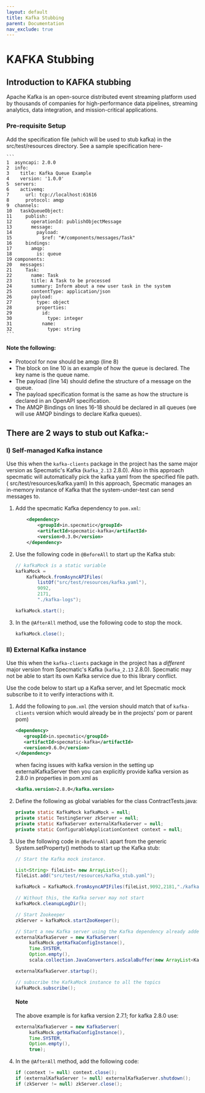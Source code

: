 ```yaml
---
layout: default
title: Kafka Stubbing
parent: Documentation
nav_exclude: true
---
```


# KAFKA Stubbing

## Introduction to KAFKA stubbing

Apache Kafka is an open-source distributed event streaming platform used by thousands of companies for high-performance
data pipelines, streaming analytics, data integration, and mission-critical applications.

### Pre-requisite Setup

Add the specification file (which will be used to stub kafka) in the src/test/resources directory. See a sample
specification here-

    ```
    1  asyncapi: 2.0.0
    2  info:
    3    title: Kafka Queue Example
    4    version: '1.0.0'
    5  servers:
    6    activemq:
    7      url: tcp://localhost:61616
    8      protocol: amqp
    9  channels:
    10   taskQueueObject:
    11     publish:
    12       operationId: publishObjectMessage
    13       message:
    14         payload:
    15           $ref: "#/components/messages/Task"
    16     bindings:
    17       amqp:
    18         is: queue
    19 components:
    20   messages:
    21     Task:
    22       name: Task
    23       title: A Task to be processed
    24       summary: Inform about a new user task in the system
    25       contentType: application/json
    26       payload:
    27         type: object
    28         properties:
    29           id:
    30             type: integer
    31           name:
    32             type: string
    ```

#### Note the following:

* Protocol for now should be amqp (line 8)
* The block on line 10 is an example of how the queue is declared. The key name is the queue name.
* The payload (line 14) should define the structure of a message on the queue.
* The payload specification format is the same as how the structure is declared in an OpenAPI specification.
* The AMQP Bindings on lines 16-18 should be declared in all queues (we will use AMQP bindings to declare Kafka queues).

## **There are 2 ways to stub out Kafka:-**

### I) Self-managed Kafka instance

Use this when the `kafka-clients` package in the project has the same major version as Specmatic's Kafka (`kafka_2.13`
2.8.0).
Also in this approach specmatic will automatically pick the kafka yaml from the specified file path.(
src/test/resources/kafka.yaml)
In this approach, Specmatic manages an in-memory instance of Kafka that the system-under-test can send messages to.

1. Add the specmatic Kafka dependency to `pom.xml`:
    ```xml
        <dependency>
            <groupId>in.specmatic</groupId>
            <artifactId>specmatic-kafka</artifactId>
            <version>0.3.0</version>
        </dependency>
    ```
2. Use the following code in `@BeforeAll` to start up the Kafka stub:
    ```java
    // kafkaMock is a static variable
    kafkaMock =
        KafkaMock.fromAsyncAPIFiles(
            listOf("src/test/resources/kafka.yaml"),
            9092,
            2171,
            "./kafka-logs");

    kafkaMock.start();
    ```
3. In the `@AfterAll` method, use the following code to stop the mock.
    ```java
    kafkaMock.close();
    ```

### II) External Kafka instance

Use this when the `kafka-clients` package in the project has a *different* major version from Specmatic's
Kafka (`kafka_2.13` 2.8.0). Specmatic may not be able to start its own Kafka service due to this library conflict.

Use the code below to start up a Kafka server, and let Specmatic mock subscribe to it to verify interactions with it.

1. Add the following to `pom.xml` (the version should match that of `kafka-clients` version which would already be in
   the projects' pom or parent pom)

    ```xml
    <dependency>
       <groupId>in.specmatic</groupId>
       <artifactId>specmatic-kafka</artifactId>
       <version>0.6.0</version>
   </dependency>
    ```
   when facing issues with kafka version in the setting up externalKafkaServer then you can explicitly provide kafka
   version as 2.8.0 in properties in pom.xml as

   ```xml
   <kafka.version>2.8.0</kafka.version>
   ```

2. Define the following as global variables for the class ContractTests.java:

   ```java
   private static KafkaMock kafkaMock = null;
   private static TestingServer zkServer = null;
   private static KafkaServer externalKafkaServer = null;
   private static ConfigurableApplicationContext context = null;
   ```
3. Use the following code in `@BeforeAll` apart from the generic System.setProperty() methods to start up the Kafka
   stub:

   ```java
   // Start the Kafka mock instance.
   
   List<String> fileList= new ArrayList<>();
   fileList.add("src/test/resources/kafka_stub.yaml");
   
   kafkaMock = KafkaMock.fromAsyncAPIFiles(fileList,9092,2181,"./kafka-logs");
   
   // Without this, the Kafka server may not start
   kafkaMock.cleanupLogDir();
   
   // Start Zookeeper
   zkServer = kafkaMock.startZooKeeper();
   
   // Start a new Kafka server using the Kafka dependency already added to the pom
   externalKafkaServer = new KafkaServer(
        kafkaMock.getKafkaConfigInstance(), 
        Time.SYSTEM, 
        Option.empty(), 
        scala.collection.JavaConverters.asScalaBuffer(new ArrayList<KafkaMetricsReporter>()).toList());
   
   externalKafkaServer.startup();
   
   // subscribe the KafkaMock instance to all the topics
   kafkaMock.subscribe();
   ```
   #### Note
   The above example is for kafka version 2.7.1; for kafka 2.8.0 use:
   ```java
   externalKafkaServer = new KafkaServer(
        kafkaMock.getKafkaConfigInstance(), 
        Time.SYSTEM, 
        Option.empty(), 
        true);
   ```

4. In the `@AfterAll` method, add the following code:

   ```java
   if (context != null) context.close();
   if (externalKafkaServer != null) externalKafkaServer.shutdown();
   if (zkServer != null) zkServer.close();
   ```